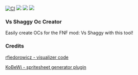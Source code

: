 [![CI](https://img.shields.io/github/actions/workflow/status/Vortex2Oblivion/Vs-Shaggy-Oc-Creator/main.yml?branch=dev&logo=github)](https://github.com/Vortex2Oblivion/Vs-Shaggy-Oc-Creator/actions/workflows/main.yml)
![](https://img.shields.io/github/repo-size/Vortex2Oblivion/Vs-Shaggy-Oc-Creator) ![](https://badgen.net/github/open-issues/Vortex2Oblivion/Vs-Shaggy-Oc-Creator) ![](https://badgen.net/badge/license/GPL-3.0/Vs-Shaggy-Oc-Creator)

### Vs Shaggy Oc Creator

Easily create OCs for the FNF mod: Vs Shaggy with this tool!

### Credits

[rfiedorowicz - visualizer code](https://github.com/rfiedorowicz/godot_spectrum_analyze)

[KoBeWi - spritesheet generator plugin](https://godotengine.org/asset-library/asset/1486)